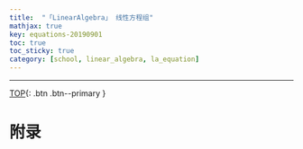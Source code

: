 ```yaml
---
title:  "「LinearAlgebra」 线性方程组"
mathjax: true
key: equations-20190901
toc: true
toc_sticky: true
category: [school, linear_algebra, la_equation]
---
```

<span id='head'></span>

<!--more-->


-------------------  
[TOP](#head){: .btn .btn--primary }



# 附录
